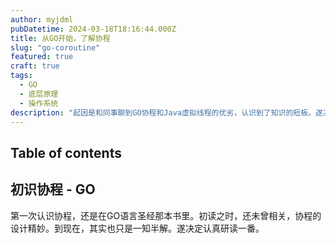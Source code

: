 ```yaml
---
author: myjdml
pubDatetime: 2024-03-18T18:16:44.000Z
title: 从GO开始，了解协程
slug: "go-coroutine"
featured: true
craft: true
tags:
  - GO
  - 底层原理
  - 操作系统
description: "起因是和同事聊到GO协程和Java虚拟线程的优劣，认识到了知识的短板。遂决定认真研究一下这个事情。"
---
```


## Table of contents

## 初识协程 - GO

第一次认识协程，还是在GO语言圣经那本书里。初读之时，还未曾相关，协程的设计精妙。到现在，其实也只是一知半解。遂决定认真研读一番。
